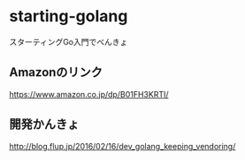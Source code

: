 # starting-golang
スターティングGo入門でべんきょ



## Amazonのリンク
https://www.amazon.co.jp/dp/B01FH3KRTI/

## 開発かんきょ
http://blog.flup.jp/2016/02/16/dev_golang_keeping_vendoring/
